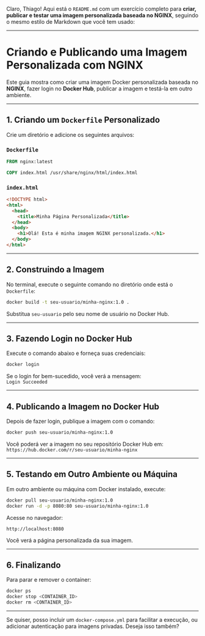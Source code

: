 Claro, Thiago! Aqui está o `README.md` com um exercício completo para **criar, publicar e testar uma imagem personalizada baseada no NGINX**, seguindo o mesmo estilo de Markdown que você tem usado:

---

# Criando e Publicando uma Imagem Personalizada com NGINX

Este guia mostra como criar uma imagem Docker personalizada baseada no **NGINX**, fazer login no **Docker Hub**, publicar a imagem e testá-la em outro ambiente.

---

## 1. Criando um `Dockerfile` Personalizado

Crie um diretório e adicione os seguintes arquivos:

### `Dockerfile`
```Dockerfile
FROM nginx:latest

COPY index.html /usr/share/nginx/html/index.html
```

### `index.html`
```html
<!DOCTYPE html>
<html>
  <head>
    <title>Minha Página Personalizada</title>
  </head>
  <body>
    <h1>Olá! Esta é minha imagem NGINX personalizada.</h1>
  </body>
</html>
```

---

## 2. Construindo a Imagem

No terminal, execute o seguinte comando no diretório onde está o `Dockerfile`:

```bash
docker build -t seu-usuario/minha-nginx:1.0 .
```

Substitua `seu-usuario` pelo seu nome de usuário no Docker Hub.

---

## 3. Fazendo Login no Docker Hub

Execute o comando abaixo e forneça suas credenciais:

```bash
docker login
```

Se o login for bem-sucedido, você verá a mensagem:  
`Login Succeeded`

---

## 4. Publicando a Imagem no Docker Hub

Depois de fazer login, publique a imagem com o comando:

```bash
docker push seu-usuario/minha-nginx:1.0
```

Você poderá ver a imagem no seu repositório Docker Hub em:  
`https://hub.docker.com/r/seu-usuario/minha-nginx`

---

## 5. Testando em Outro Ambiente ou Máquina

Em outro ambiente ou máquina com Docker instalado, execute:

```bash
docker pull seu-usuario/minha-nginx:1.0
docker run -d -p 8080:80 seu-usuario/minha-nginx:1.0
```

Acesse no navegador:

```
http://localhost:8080
```

Você verá a página personalizada da sua imagem.

---

## 6. Finalizando

Para parar e remover o container:

```bash
docker ps
docker stop <CONTAINER_ID>
docker rm <CONTAINER_ID>
```

---

Se quiser, posso incluir um `docker-compose.yml` para facilitar a execução, ou adicionar autenticação para imagens privadas. Deseja isso também?